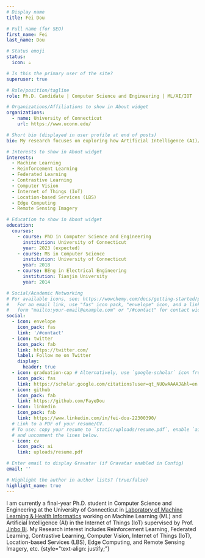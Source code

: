 ```yaml
---
# Display name
title: Fei Dou

# Full name (for SEO)
first_name: Fei
last_name: Dou

# Status emoji
status:
  icon: ☕️

# Is this the primary user of the site?
superuser: true

# Role/position/tagline
role: Ph.D. Candidate | Computer Science and Engineering | ML/AI/IOT

# Organizations/Affiliations to show in About widget
organizations:
  - name: University of Connecticut
    url: https://www.uconn.edu/

# Short bio (displayed in user profile at end of posts)
bio: My research focuses on exploring how Artificial Intelligence (AI)/Machine Learning (ML) can improve efficiency, security, and scalability of the Internet of Things (IoT).

# Interests to show in About widget
interests:
  - Machine Learning 
  - Reinforcement Learning
  - Federated Learning
  - Contrastive Learning
  - Computer Vision
  - Internet of Things (IoT)
  - Location-based Services (LBS)
  - Edge Computing
  - Remote Sensing Imagery

# Education to show in About widget
education:
  courses:
    - course: PhD in Computer Science and Engineering
      institution: University of Connecticut
      year: 2023 (expected)
    - course: MS in Computer Science
      institution: University of Connecticut
      year: 2018
    - course: BEng in Electrical Engineering
      institution: Tianjin University
      year: 2014

# Social/Academic Networking
# For available icons, see: https://wowchemy.com/docs/getting-started/page-builder/#icons
#   For an email link, use "fas" icon pack, "envelope" icon, and a link in the
#   form "mailto:your-email@example.com" or "/#contact" for contact widget.
social:
  - icon: envelope
    icon_pack: fas
    link: '/#contact'
  - icon: twitter
    icon_pack: fab
    link: https://twitter.com/
    label: Follow me on Twitter
    display:
      header: true
  - icon: graduation-cap # Alternatively, use `google-scholar` icon from `ai` icon pack
    icon_pack: fas
    link: https://scholar.google.com/citations?user=qt_NUQwAAAAJ&hl=en
  - icon: github
    icon_pack: fab
    link: https://github.com/FayeDou
  - icon: linkedin
    icon_pack: fab
    link: https://www.linkedin.com/in/fei-dou-22300390/
  # Link to a PDF of your resume/CV.
  # To use: copy your resume to `static/uploads/resume.pdf`, enable `ai` icons in `params.yaml`,
  # and uncomment the lines below.
  - icon: cv
    icon_pack: ai
    link: uploads/resume.pdf

# Enter email to display Gravatar (if Gravatar enabled in Config)
email: ''

# Highlight the author in author lists? (true/false)
highlight_name: true
---
```


I am currently a final-year Ph.D. student in Computer Science and Engineering at the University of Connecticut 
in [Laboratory of Machine Learning & Health Informatics](https://healthinfo.lab.uconn.edu/) working on Machine Learning (ML) and Artificial Intelligence (AI) in the Internet of Things (IoT) supervised by 
Prof. [Jinbo Bi](https://jinbo-bi.uconn.edu/). My Research interest includes Reinforcement Learning, 
Federated Learning, Contrastive Learning, Computer Vision, Internet of Things (IoT), 
Location-based Services (LBS), Edge Computing, and Remote Sensing Imagery, etc.
{style="text-align: justify;"}
